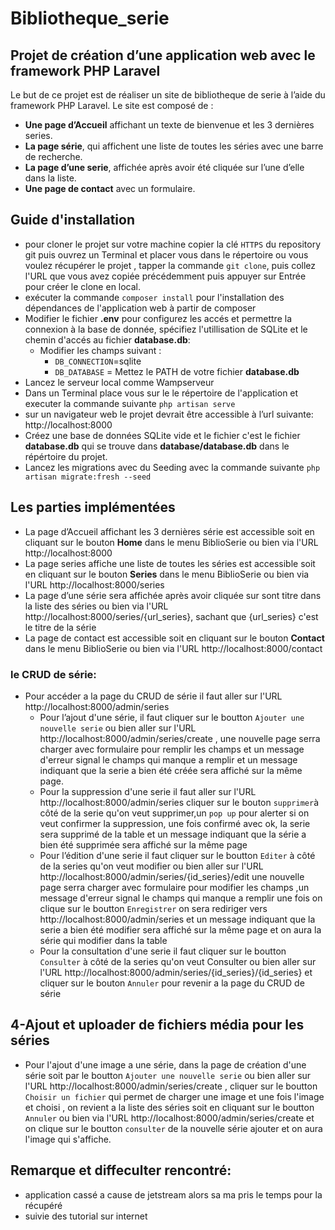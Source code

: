 # Bibliotheque_serie
## Projet de création d’une application web avec le framework PHP Laravel

Le but de ce projet est de réaliser un site de bibliotheque de serie à l’aide du framework PHP Laravel.
Le site est composé de :
- **Une page d’Accueil** affichant un texte de bienvenue et les 3 dernières series.
- **La page série**, qui affichent une liste de toutes les séries avec une barre de recherche.
- **La page d’une serie**, affichée après avoir été cliquée sur l’une d’elle dans la liste.
- **Une page de contact** avec un formulaire.

## Guide d'installation
- pour cloner le projet sur votre machine copier la clé `HTTPS` du repository git puis ouvrez un Terminal et placer vous dans le répertoire ou vous voulez récupérer le projet , tapper la commande `git clone`, puis collez l'URL que vous avez copiée précédemment puis appuyer sur Entrée pour créer le clone en local.
- exécuter la commande `composer install` pour l'installation des dépendances de l'application web à partir de composer 
- Modifier le fichier **.env** pour configurez les accés et permettre la connexion à la base de donnée, spécifiez l'utillisation de SQLite et le chemin d'accés au fichier **database.db**:
    - Modifier les champs suivant :
        - `DB_CONNECTION`=sqlite
        - `DB_DATABASE` = Mettez le PATH de votre fichier **database.db** 
- Lancez le serveur local comme Wampserveur 
- Dans un Terminal place vous sur le le répertoire de l'application et executer la commande suivante `php artisan serve`
- sur un navigateur web le projet devrait être accessible à l’url suivante:
  http://localhost:8000
- Créez une base de données SQLite vide et le fichier c'est le fichier **database.db** qui se trouve dans **database/database.db** dans le répértoire du projet.   
- Lancez les migrations avec du Seeding avec la commande suivante `php artisan migrate:fresh --seed`

## Les parties implémentées
- La page d’Accueil affichant les 3 dernières série est accessible soit en cliquant sur le bouton **Home** dans le menu BiblioSerie ou bien via l'URL http://localhost:8000  
- La page series affiche une liste de toutes les séries est accessible soit en cliquant sur le bouton **Series** dans le menu BiblioSerie ou bien via l'URL http://localhost:8000/series  
- La page d’une série sera affichée après avoir cliquée sur sont titre dans la liste des séries ou bien via l'URL http://localhost:8000/series/{url_series}, sachant que {url_series} c'est le titre de la série
- La page de contact est accessible soit en cliquant sur le bouton **Contact** dans le menu BiblioSerie ou bien via l'URL  http://localhost:8000/contact 

### le CRUD de série:
- Pour accéder a la page du CRUD de série il faut aller sur l'URL http://localhost:8000/admin/series 
    - Pour l’ajout d'une série, il faut cliquer sur le boutton `Ajouter une nouvelle serie`  ou bien aller sur l'URL http://localhost:8000/admin/series/create , une nouvelle page serra charger avec formulaire pour remplir les champs et  un  message d'erreur signal le champs qui manque a remplir et un message indiquant que la serie a bien été créée sera affiché sur la même page.
    - Pour la suppression d'une serie il faut aller sur l'URL http://localhost:8000/admin/series cliquer sur le bouton `supprimer`à côté de la serie qu'on veut supprimer,un `pop up`  pour alerter si on veut confirmer la suppression, une fois confirmé avec ok, la serie sera supprimé de la table et un message indiquant que la série a bien été supprimée sera affiché sur la même page 
    - Pour l’édition d'une serie il faut cliquer sur le boutton `Editer` à côté de la series qu'on veut modifier ou bien aller sur l'URL http://localhost:8000/admin/series/{id_series}/edit une nouvelle page serra charger avec formulaire pour modifier les champs ,un  message d'erreur signal le champs qui manque a remplir une fois on clique sur le boutton  `Enregistrer` on sera rediriger vers http://localhost:8000/admin/series  et un message indiquant que la serie a bien été modifier sera affiché sur la même page et on aura la série qui modifier dans la table  
    - Pour la consultation d'une serie il faut cliquer sur le boutton `Consulter` à côté de la series qu'on veut Consulter ou bien aller sur l'URL http://localhost:8000/admin/series/{id_series}/{id_series}   et cliquer sur le bouton `Annuler` pour revenir a la page du CRUD de série 

## 4-Ajout et uploader de fichiers média pour les séries
- Pour l'ajout d'une image a une série, dans la page de création d'une série soit par le boutton `Ajouter une nouvelle serie` ou bien aller sur l'URL http://localhost:8000/admin/series/create , cliquer sur le boutton `Choisir un fichier` qui  permet de charger une image  et une fois l'image et choisi , on revient a la liste des séries soit en cliquant sur le boutton `Annuler` ou bien via l'URL http://localhost:8000/admin/series/create et on clique sur le boutton  `consulter` de la nouvelle série ajouter et on aura l'image qui s'affiche.
## Remarque et diffeculter rencontré:
- application cassé a cause de jetstream alors sa ma pris le temps pour la récupéré 
- suivie des tutorial sur internet